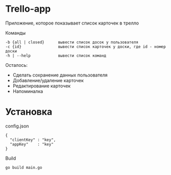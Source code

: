 # Trello-app

Приложение, которое показывает список карточек в трелло

Команды
```
-b {all | closed}      вывести список досок у пользователя
-c {id}                вывести список карточек у доски, где id - номер доски
-h | --help            вывести список команд
```

Осталось:
  - Сделать сохранение данных пользователя
  - Добавление/удаление карточек
  - Редактирование карточек
  - Напоминалка

# Установка

config.json
```
{
  "clientKey" : "key",
  "appKey"    : "key"
}
```

Build

```
go build main.go
```
